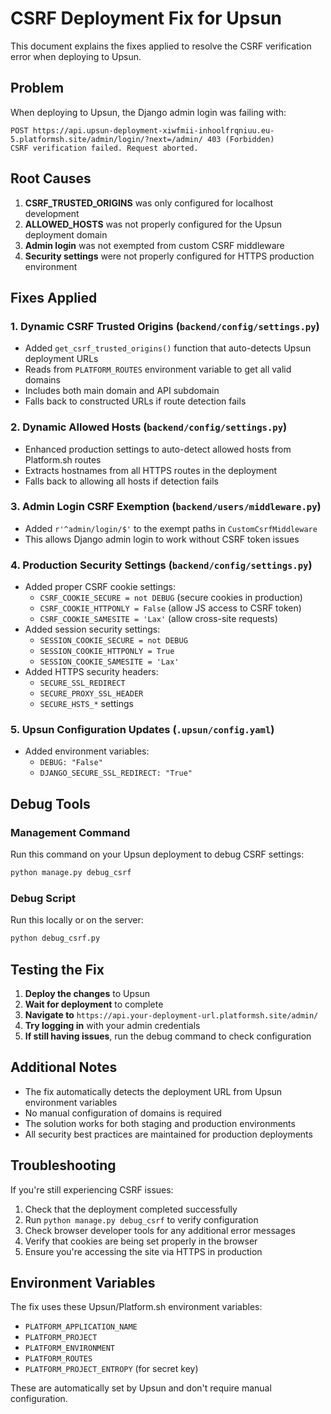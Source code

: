 # CSRF Deployment Fix for Upsun

This document explains the fixes applied to resolve the CSRF verification error when deploying to Upsun.

## Problem
When deploying to Upsun, the Django admin login was failing with:
```
POST https://api.upsun-deployment-xiwfmii-inhoolfrqniuu.eu-5.platformsh.site/admin/login/?next=/admin/ 403 (Forbidden)
CSRF verification failed. Request aborted.
```

## Root Causes
1. **CSRF_TRUSTED_ORIGINS** was only configured for localhost development
2. **ALLOWED_HOSTS** was not properly configured for the Upsun deployment domain
3. **Admin login** was not exempted from custom CSRF middleware
4. **Security settings** were not properly configured for HTTPS production environment

## Fixes Applied

### 1. Dynamic CSRF Trusted Origins (`backend/config/settings.py`)
- Added `get_csrf_trusted_origins()` function that auto-detects Upsun deployment URLs
- Reads from `PLATFORM_ROUTES` environment variable to get all valid domains
- Includes both main domain and API subdomain
- Falls back to constructed URLs if route detection fails

### 2. Dynamic Allowed Hosts (`backend/config/settings.py`)
- Enhanced production settings to auto-detect allowed hosts from Platform.sh routes
- Extracts hostnames from all HTTPS routes in the deployment
- Falls back to allowing all hosts if detection fails

### 3. Admin Login CSRF Exemption (`backend/users/middleware.py`)
- Added `r'^admin/login/$'` to the exempt paths in `CustomCsrfMiddleware`
- This allows Django admin login to work without CSRF token issues

### 4. Production Security Settings (`backend/config/settings.py`)
- Added proper CSRF cookie settings:
  - `CSRF_COOKIE_SECURE = not DEBUG` (secure cookies in production)
  - `CSRF_COOKIE_HTTPONLY = False` (allow JS access to CSRF token)
  - `CSRF_COOKIE_SAMESITE = 'Lax'` (allow cross-site requests)
- Added session security settings:
  - `SESSION_COOKIE_SECURE = not DEBUG`
  - `SESSION_COOKIE_HTTPONLY = True`
  - `SESSION_COOKIE_SAMESITE = 'Lax'`
- Added HTTPS security headers:
  - `SECURE_SSL_REDIRECT`
  - `SECURE_PROXY_SSL_HEADER`
  - `SECURE_HSTS_*` settings

### 5. Upsun Configuration Updates (`.upsun/config.yaml`)
- Added environment variables:
  - `DEBUG: "False"`
  - `DJANGO_SECURE_SSL_REDIRECT: "True"`

## Debug Tools

### Management Command
Run this command on your Upsun deployment to debug CSRF settings:
```bash
python manage.py debug_csrf
```

### Debug Script
Run this locally or on the server:
```bash
python debug_csrf.py
```

## Testing the Fix

1. **Deploy the changes** to Upsun
2. **Wait for deployment** to complete
3. **Navigate to** `https://api.your-deployment-url.platformsh.site/admin/`
4. **Try logging in** with your admin credentials
5. **If still having issues**, run the debug command to check configuration

## Additional Notes

- The fix automatically detects the deployment URL from Upsun environment variables
- No manual configuration of domains is required
- The solution works for both staging and production environments
- All security best practices are maintained for production deployments

## Troubleshooting

If you're still experiencing CSRF issues:

1. Check that the deployment completed successfully
2. Run `python manage.py debug_csrf` to verify configuration
3. Check browser developer tools for any additional error messages
4. Verify that cookies are being set properly in the browser
5. Ensure you're accessing the site via HTTPS in production

## Environment Variables

The fix uses these Upsun/Platform.sh environment variables:
- `PLATFORM_APPLICATION_NAME`
- `PLATFORM_PROJECT`
- `PLATFORM_ENVIRONMENT`
- `PLATFORM_ROUTES`
- `PLATFORM_PROJECT_ENTROPY` (for secret key)

These are automatically set by Upsun and don't require manual configuration. 